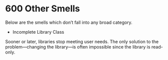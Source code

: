 # 600 Other Smells
Below are the smells which don’t fall into any broad category.

- Incomplete Library Class

Sooner or later, libraries stop meeting user needs. The only solution to the problem—changing the library—is often impossible since the library is read-only.
